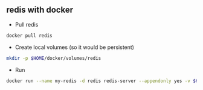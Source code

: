 ## redis with docker

* Pull redis

```bash
docker pull redis
```


* Create local volumes (so it would be persistent)
```bash
mkdir -p $HOME/docker/volumes/redis 
```

* Run 
```bash
docker run --name my-redis -d redis redis-server --appendonly yes -v $HOME/docker/volumes/docker:/data
```

